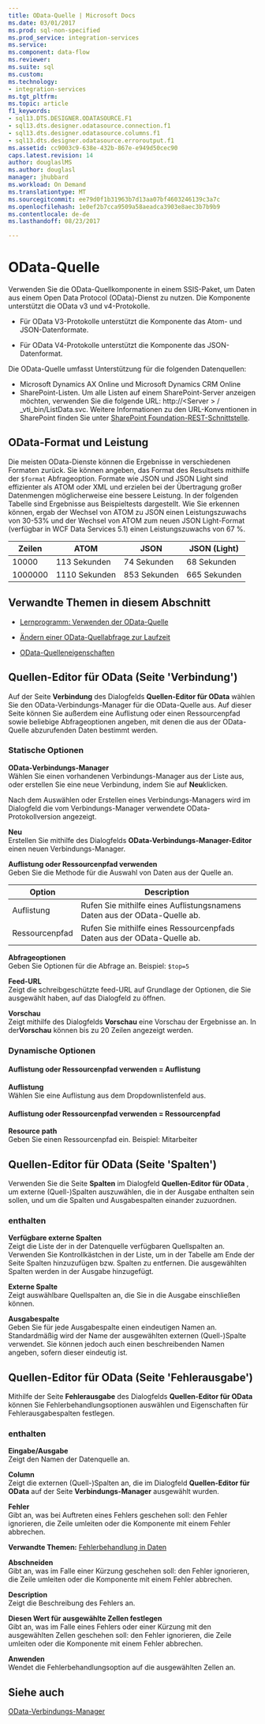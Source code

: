 ```yaml
---
title: OData-Quelle | Microsoft Docs
ms.date: 03/01/2017
ms.prod: sql-non-specified
ms.prod_service: integration-services
ms.service: 
ms.component: data-flow
ms.reviewer: 
ms.suite: sql
ms.custom: 
ms.technology:
- integration-services
ms.tgt_pltfrm: 
ms.topic: article
f1_keywords:
- sql13.DTS.DESIGNER.ODATASOURCE.F1
- sql13.dts.designer.odatasource.connection.f1
- sql13.dts.designer.odatasource.columns.f1
- sql13.dts.designer.odatasource.erroroutput.f1
ms.assetid: cc9003c9-638e-432b-867e-e949d50cec90
caps.latest.revision: 14
author: douglaslMS
ms.author: douglasl
manager: jhubbard
ms.workload: On Demand
ms.translationtype: MT
ms.sourcegitcommit: ee79d0f1b31963b7d13aa07bf4603246139c3a7c
ms.openlocfilehash: 1e0ef2b7cca9509a58aeadca3903e8aec3b7b9b9
ms.contentlocale: de-de
ms.lasthandoff: 08/23/2017

---
```

# <a name="odata-source"></a>OData-Quelle
Verwenden Sie die OData-Quellkomponente in einem SSIS-Paket, um Daten aus einem Open Data Protocol (OData)-Dienst zu nutzen. Die Komponente unterstützt die OData v3 und v4-Protokolle.  
  
-   Für OData V3-Protokolle unterstützt die Komponente das Atom- und JSON-Datenformate.  
  
-   Für OData V4-Protokolle unterstützt die Komponente das JSON-Datenformat.  

Die OData-Quelle umfasst Unterstützung für die folgenden Datenquellen:
-   Microsoft Dynamics AX Online und Microsoft Dynamics CRM Online
-   SharePoint-Listen. Um alle Listen auf einem SharePoint-Server anzeigen möchten, verwenden Sie die folgende URL: http://\<Server > / _vti_bin/ListData.svc. Weitere Informationen zu den URL-Konventionen in SharePoint finden Sie unter [SharePoint Foundation-REST-Schnittstelle](http://msdn.microsoft.com/library/ff521587.aspx).
  
## <a name="odata-format-and-performance"></a>OData-Format und Leistung
 Die meisten OData-Dienste können die Ergebnisse in verschiedenen Formaten zurück. Sie können angeben, das Format des Resultsets mithilfe der `$format` Abfrageoption. Formate wie JSON und JSON Light sind effizienter als ATOM oder XML und erzielen bei der Übertragung großer Datenmengen möglicherweise eine bessere Leistung. In der folgenden Tabelle sind Ergebnisse aus Beispieltests dargestellt. Wie Sie erkennen können, ergab der Wechsel von ATOM zu JSON einen Leistungszuwachs von 30-53% und der Wechsel von ATOM zum neuen JSON Light-Format (verfügbar in WCF Data Services 5.1) einen Leistungszuwachs von 67 %.  
  
|Zeilen|ATOM|JSON|JSON (Light)|  
|-|-|-|-|  
|10000|113 Sekunden|74 Sekunden|68 Sekunden|  
|1000000|1110 Sekunden|853 Sekunden|665 Sekunden|  
  
## <a name="related-topics-in-this-section"></a>Verwandte Themen in diesem Abschnitt  
  
-   [Lernprogramm: Verwenden der OData-Quelle](../../integration-services/data-flow/tutorial-using-the-odata-source.md)  
  
-   [Ändern einer OData-Quellabfrage zur Laufzeit](../../integration-services/data-flow/modify-odata-source-query-at-runtime.md)  
  
-   [OData-Quelleneigenschaften](../../integration-services/data-flow/odata-source-properties.md)  
  
## <a name="odata-source-editor-connection-page"></a>Quellen-Editor für OData (Seite 'Verbindung')
  Auf der Seite **Verbindung** des Dialogfelds **Quellen-Editor für OData** wählen Sie den OData-Verbindungs-Manager für die OData-Quelle aus. Auf dieser Seite können Sie außerdem eine Auflistung oder einen Ressourcenpfad sowie beliebige Abfrageoptionen angeben, mit denen die aus der OData-Quelle abzurufenden Daten bestimmt werden. 
  
### <a name="static-options"></a>Statische Optionen  
 **OData-Verbindungs-Manager**  
 Wählen Sie einen vorhandenen Verbindungs-Manager aus der Liste aus, oder erstellen Sie eine neue Verbindung, indem Sie auf **Neu**klicken.  
  
 Nach dem Auswählen oder Erstellen eines Verbindungs-Managers wird im Dialogfeld die vom Verbindungs-Manager verwendete OData-Protokollversion angezeigt.  
  
 **Neu**  
 Erstellen Sie mithilfe des Dialogfelds **OData-Verbindungs-Manager-Editor** einen neuen Verbindungs-Manager.  
  
 **Auflistung oder Ressourcenpfad verwenden**  
 Geben Sie die Methode für die Auswahl von Daten aus der Quelle an.  
  
|Option|Description|  
|------------|-----------------|  
|Auflistung|Rufen Sie mithilfe eines Auflistungsnamens Daten aus der OData-Quelle ab.|  
|Ressourcenpfad|Rufen Sie mithilfe eines Ressourcenpfads Daten aus der OData-Quelle ab.|  
  
 **Abfrageoptionen**  
 Geben Sie Optionen für die Abfrage an. Beispiel: `$top=5` 
  
 **Feed-URL**  
 Zeigt die schreibgeschützte feed-URL auf Grundlage der Optionen, die Sie ausgewählt haben, auf das Dialogfeld zu öffnen.  
  
 **Vorschau**  
 Zeigt mithilfe des Dialogfelds **Vorschau** eine Vorschau der Ergebnisse an. In der**Vorschau** können bis zu 20 Zeilen angezeigt werden.  
  
### <a name="dynamic-options"></a>Dynamische Optionen  
  
#### <a name="use-collection-or-resource-path--collection"></a>Auflistung oder Ressourcenpfad verwenden = Auflistung  
 **Auflistung**  
 Wählen Sie eine Auflistung aus dem Dropdownlistenfeld aus.  
  
#### <a name="use-collection-or-resource-path--resource-path"></a>Auflistung oder Ressourcenpfad verwenden = Ressourcenpfad  
 **Resource path**  
 Geben Sie einen Ressourcenpfad ein. Beispiel: Mitarbeiter  
  
## <a name="odata-source-editor-columns-page"></a>Quellen-Editor für OData (Seite 'Spalten')
  Verwenden Sie die Seite **Spalten** im Dialogfeld **Quellen-Editor für OData** , um externe (Quell-)Spalten auszuwählen, die in der Ausgabe enthalten sein sollen, und um die Spalten und Ausgabespalten einander zuzuordnen.  
  
### <a name="options"></a>enthalten  
 **Verfügbare externe Spalten**  
 Zeigt die Liste der in der Datenquelle verfügbaren Quellspalten an. Verwenden Sie Kontrollkästchen in der Liste, um in der Tabelle am Ende der Seite Spalten hinzuzufügen bzw. Spalten zu entfernen. Die ausgewählten Spalten werden in der Ausgabe hinzugefügt.  
  
 **Externe Spalte**  
 Zeigt auswählbare Quellspalten an, die Sie in die Ausgabe einschließen können.  
  
 **Ausgabespalte**  
 Geben Sie für jede Ausgabespalte einen eindeutigen Namen an. Standardmäßig wird der Name der ausgewählten externen (Quell-)Spalte verwendet. Sie können jedoch auch einen beschreibenden Namen angeben, sofern dieser eindeutig ist.  
  
## <a name="odata-source-editor-error-output-page"></a>Quellen-Editor für OData (Seite 'Fehlerausgabe')
  Mithilfe der Seite **Fehlerausgabe** des Dialogfelds **Quellen-Editor für OData** können Sie Fehlerbehandlungsoptionen auswählen und Eigenschaften für Fehlerausgabespalten festlegen.  
  
### <a name="options"></a>enthalten  
 **Eingabe/Ausgabe**  
 Zeigt den Namen der Datenquelle an.  
  
 **Column**  
 Zeigt die externen (Quell-)Spalten an, die im Dialogfeld **Quellen-Editor für OData** auf der Seite **Verbindungs-Manager** ausgewählt wurden.  
  
 **Fehler**  
 Gibt an, was bei Auftreten eines Fehlers geschehen soll: den Fehler ignorieren, die Zeile umleiten oder die Komponente mit einem Fehler abbrechen.  
  
 **Verwandte Themen:** [Fehlerbehandlung in Daten](../../integration-services/data-flow/error-handling-in-data.md)  
  
 **Abschneiden**  
 Gibt an, was im Falle einer Kürzung geschehen soll: den Fehler ignorieren, die Zeile umleiten oder die Komponente mit einem Fehler abbrechen.  
  
 **Description**  
 Zeigt die Beschreibung des Fehlers an.  
  
 **Diesen Wert für ausgewählte Zellen festlegen**  
 Gibt an, was im Falle eines Fehlers oder einer Kürzung mit den ausgewählten Zellen geschehen soll: den Fehler ignorieren, die Zeile umleiten oder die Komponente mit einem Fehler abbrechen.  
  
 **Anwenden**  
 Wendet die Fehlerbehandlungsoption auf die ausgewählten Zellen an.  
  
## <a name="see-also"></a>Siehe auch  
 [OData-Verbindungs-Manager](../../integration-services/connection-manager/odata-connection-manager.md)  
  
  

